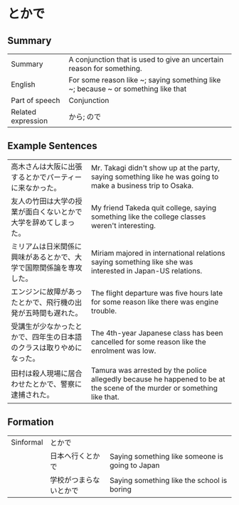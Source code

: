 # とかで

## Summary

<table><tr>   <td>Summary</td>   <td>A conjunction that is used to give an uncertain reason for something.</td></tr><tr>   <td>English</td>   <td>For some reason like ~; saying something like ~; because ~ or something like that</td></tr><tr>   <td>Part of speech</td>   <td>Conjunction</td></tr><tr>   <td>Related expression</td>   <td>から; ので</td></tr></table>

## Example Sentences

<table><tr>   <td>高木さんは大阪に出張するとかでパーティーに来なかった。</td>   <td>Mr. Takagi didn't show up at the party, saying something like he was going to make a business trip to Osaka.</td></tr><tr>   <td>友人の竹田は大学の授業が面白くないとかで大学を辞めてしまった。</td>   <td>My friend Takeda quit college, saying something like the college classes weren't interesting.</td></tr><tr>   <td>ミリアムは日米関係に興味があるとかで、大学で国際関係論を専攻した。</td>   <td>Miriam majored in international relations saying something like she was interested in Japan-US relations.</td></tr><tr>   <td>エンジンに故障があったとかで、飛行機の出発が五時間も遅れた。</td>   <td>The flight departure was five hours late for some reason like there was engine trouble.</td></tr><tr>   <td>受講生が少なかったとかで、四年生の日本語のクラスは取りやめになった。</td>   <td>The 4th-year Japanese class has been cancelled for some reason like the enrolment was low.</td></tr><tr>   <td>田村は殺人現場に居合わせたとかで、警察に逮捕された。</td>   <td>Tamura was arrested by the police allegedly because he happened to be at the scene of the murder or something like that.</td></tr></table>

## Formation

<table class="table"><tbody><tr class="tr head"><td class="td"><span class="bold">Sinformal</span></td><td class="td"><span class="concept">とかで</span></td><td class="td"></td></tr><tr class="tr"><td class="td"></td><td class="td"><span>日本へ行く</span><span class="concept">とかで</span></td><td class="td"><span>Saying something like someone is going to Japan</span></td></tr><tr class="tr"><td class="td"></td><td class="td"><span>学校がつまらない</span><span class="concept">とかで</span></td><td class="td"><span>Saying something like the school is boring</span></td></tr></tbody></table>

